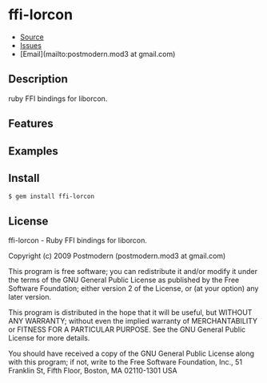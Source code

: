 # ffi-lorcon

* [Source](https://github.com/sophsec/ffi-lorcon)
* [Issues](https://github.com/sophsec/ffi-lorcon/issues)
* [Email](mailto:postmodern.mod3 at gmail.com)

## Description

ruby FFI bindings for liborcon.

## Features

## Examples

## Install

    $ gem install ffi-lorcon

## License

ffi-lorcon - Ruby FFI bindings for liborcon.

Copyright (c) 2009 Postmodern (postmodern.mod3 at gmail.com)

This program is free software; you can redistribute it and/or modify
it under the terms of the GNU General Public License as published by
the Free Software Foundation; either version 2 of the License, or
(at your option) any later version.

This program is distributed in the hope that it will be useful,
but WITHOUT ANY WARRANTY; without even the implied warranty of
MERCHANTABILITY or FITNESS FOR A PARTICULAR PURPOSE.  See the
GNU General Public License for more details.

You should have received a copy of the GNU General Public License
along with this program; if not, write to the Free Software
Foundation, Inc., 51 Franklin St, Fifth Floor, Boston, MA  02110-1301  USA
